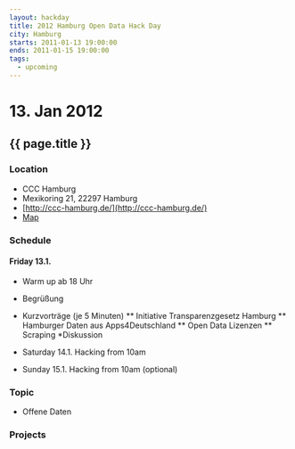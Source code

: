```yaml
---
layout: hackday
title: 2012 Hamburg Open Data Hack Day
city: Hamburg
starts: 2011-01-13 19:00:00
ends: 2011-01-15 19:00:00
tags:
  - upcoming
---
```

# 13. Jan 2012
## {{ page.title }}

### Location
- CCC Hamburg
- Mexikoring 21, 22297 Hamburg
- [http://ccc-hamburg.de/](http://ccc-hamburg.de/)
- [Map](http://maps.google.de/maps?q=Mexikoring+21,+22297+Hamburg&hl=de&sll=53.624281,10.025368&sspn=0.11484,0.220757&vpsrc=0&hnear=Mexikoring+21,+Winterhude+22297+Hamburg&t=m&z=16)

### Schedule
#### Friday 13.1. 
* Warm up ab  18 Uhr
* Begrüßung
* Kurzvorträge (je 5 Minuten)
** Initiative Transparenzgesetz Hamburg
** Hamburger Daten aus Apps4Deutschland
** Open Data Lizenzen
** Scraping
*Diskussion

* Saturday 14.1. Hacking from 10am
* Sunday 15.1. Hacking from 10am (optional) 

### Topic
* Offene Daten 



### Projects
